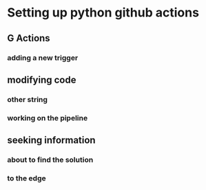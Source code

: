 # Setting up python github actions

## G Actions

### adding a new trigger

## modifying code

### other string

### working on the pipeline

## seeking information

### about to find the solution

### to the edge
